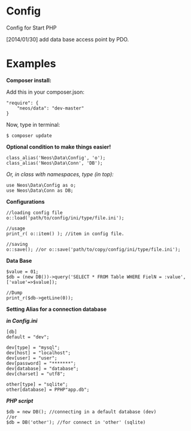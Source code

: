 Config
======

Config for Start PHP

[2014/01/30] add data base access point by PDO.



Examples
=

**Composer install:**

Add this in your composer.json:

    "require": {
        "neos/data": "dev-master"
    }
    
Now, type in terminal:

    $ composer update


**Optional condition to make things easier!**

    class_alias('Neos\Data\Config', 'o');
    class_alias('Neos\Data\Conn', 'DB');
    
*Or, in class with namespaces, type (in top):*

    use Neos\Data\Config as o;
    use Neos\Data\Conn as DB;

**Configurations**
    
    //loading config file
    o::load('path/to/config/ini/type/file.ini');
    
    //usage
    print_r( o::item() ); //item in config file.
    
    //saving
    o::save(); //or o::save('path/to/copy/config/ini/type/file.ini');

**Data Base**

    $value = 01;
    $db = (new DB())->query('SELECT * FROM Table WHERE FielN = :value', ['value'=>$value]);
    
    //Dump
    print_r($db->getLine(0));
    
**Setting Alias for a connection database**

***in Config.ini***

    [db]
    default = "dev";
    
    dev[type] = "mysql";
    dev[host] = "localhost";
    dev[user] = "user";
    dev[password] = "*******";
    dev[database] = "database";
    dev[charset] = "utf8";
    
    other[type] = "sqlite";
    other[database] = PPHP"app.db";

***PHP script***
 
    $db = new DB(); //connecting in a default database (dev)
    //or
    $db = DB('other'); //for connect in 'other' (sqlite)
    

